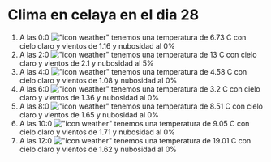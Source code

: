 # Clima en celaya en el dia 28

1. A las 0:0 !["icon weather"](http://openweathermap.org/img/w/01n.png) tenemos una temperatura de 6.73 C con cielo claro y  vientos de 1.16 y nubosidad al 0%
1. A las 2:0 !["icon weather"](http://openweathermap.org/img/w/02n.png) tenemos una temperatura de 13 C con cielo claro y  vientos de 2.1 y nubosidad al 5%
1. A las 4:0 !["icon weather"](http://openweathermap.org/img/w/01n.png) tenemos una temperatura de 4.58 C con cielo claro y  vientos de 1.08 y nubosidad al 0%
1. A las 6:0 !["icon weather"](http://openweathermap.org/img/w/01n.png) tenemos una temperatura de 3.2 C con cielo claro y  vientos de 1.36 y nubosidad al 0%
1. A las 8:0 !["icon weather"](http://openweathermap.org/img/w/01d.png) tenemos una temperatura de 8.51 C con cielo claro y  vientos de 1.65 y nubosidad al 0%
1. A las 10:0 !["icon weather"](http://openweathermap.org/img/w/01d.png) tenemos una temperatura de 9.05 C con cielo claro y  vientos de 1.71 y nubosidad al 0%
1. A las 12:0 !["icon weather"](http://openweathermap.org/img/w/01d.png) tenemos una temperatura de 19.01 C con cielo claro y  vientos de 1.62 y nubosidad al 0%
